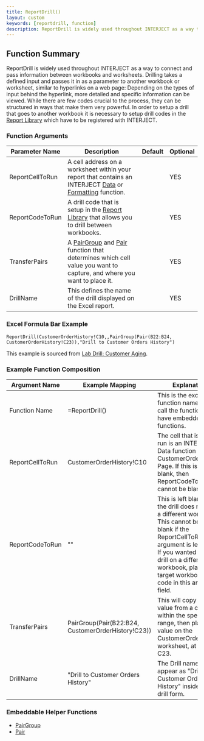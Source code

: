 ```yaml
---
title: ReportDrill()
layout: custom
keywords: [reportdrill, function]
description: ReportDrill is widely used throughout INTERJECT as a way to connect and pass information between workbooks and worksheets. 
---
```


## Function Summary

ReportDrill is widely used throughout INTERJECT as a way to connect and pass information between workbooks and worksheets. Drilling takes a defined input and passes it in as a parameter to another workbook or worksheet, similar to hyperlinks on a web page: Depending on the types of input behind the hyperlink, more detailed and specific information can be viewed. While there are few codes crucial to the process, they can be structured in ways that make them very powerful. In order to setup a drill that goes to another workbook it is necessary to setup drill codes in the [Report Library](/wGetStarted/L-Create-UpdatingReportLibrary#adding-a-drill-code-to-a-report) which have to be registered with INTERJECT.

### Function Arguments

| Parameter Name  | Description                                                                                                                                                                                | Default | Optional |
|-----------------|--------------------------------------------------------------------------------------------------------------------------------------------------------------------------------------------|---------|----------|
| ReportCellToRun | A cell address on a worksheet within your report that contains an INTERJECT [Data](Data-Functions-Landing.html) or [Formatting](Formatting-Functions-Landing.html) function.               |         | YES      |
| ReportCodeToRun | A drill code that is setup in the [Report Library](/wGetStarted/L-Create-UpdatingReportLibrary#adding-a-drill-code-to-a-report) that allows you to drill between workbooks. |         | YES      |
| TransferPairs   | A [PairGroup](Pairgroup.html) and [Pair](Pair.html) function that determines which cell value you want to capture, and where you want to place it.                       |         | YES      |
| DrillName       | This defines the name of the drill displayed on the Excel report.                                                                                                                          |         | YES      |


### Excel Formula Bar Example

```Excel
ReportDrill(CustomerOrderHistory!C10,,PairGroup(Pair(B22:B24, CustomerOrderHistory!C23)),"Drill to Customer Orders History")
```
This example is sourced from [Lab Drill: Customer Aging](/wGetStarted/L-Drill-CustomerAging.html).

### Example Function Composition

| Argument Name   | Example Mapping                                    | Explanation                                                                                                                                                                                                                                                           |
|-----------------|----------------------------------------------------|-----------------------------------------------------------------------------------------------------------------------------------------------------------------------------------------------------------------------------------------------------------------------|
| Function Name   | =ReportDrill()                                   | This is the excel function name used to call the function. It can have embedded functions.                                                                                                                                                                            |
| ReportCellToRun | CustomerOrderHistory!C10                           | The cell that is being run is an INTERJECT Data function on the CustomerOrderHistory Page. If this is left blank, then ReportCodeToRun cannot be blank.                                                                                                               |
| ReportCodeToRun | ""                                                 | This is left blank since the drill does not go to a different workbook. This cannot be left blank if the ReportCellToRun argument is left blank. If you wanted to run a drill on a different workbook, place the target workbook's drill code in this argument field. |
| TransferPairs   | PairGroup(Pair(B22:B24, CustomerOrderHistory!C23)) | This will copy a cell value from a cell within the specified range, then place that value on the CustomerOrderHistory worksheet, at cell C23.                                                                                                                         |
| DrillName       | "Drill to Customer Orders History"                 | The Drill name will appear as "Drill to Customer Orders History" inside of the drill form.                                                                                                                                                                            |

### Embeddable Helper Functions

* [PairGroup](Pairgroup.html)
* [Pair](Pair.html)

